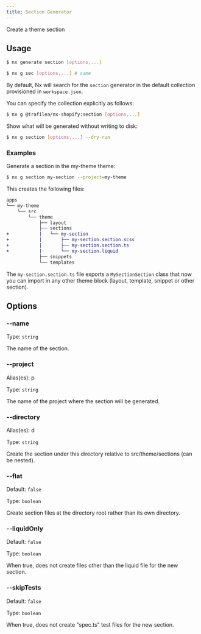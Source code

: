```yaml
---
title: Section Generator
---
```


Create a theme section

## Usage

```bash
$ nx generate section [options,...]
```

```bash
$ nx g sec [options,...] # same
```

By default, Nx will search for the `section` generator in the default collection provisioned in `workspace.json`.

You can specify the collection explicitly as follows:

```bash
$ nx g @trafilea/nx-shopify:section [options,...]
```

Show what will be generated without writing to disk:

```bash
$ nx g section [options,...] --dry-run
```

### Examples

Generate a section in the my-theme theme:

```bash
$ nx g section my-section --project=my-theme
```

This creates the following files:

```diff
apps
└── my-theme
    └── src
        └── theme
            ├── layout
            ├── sections
+           |   └── my-section
+           |       ├── my-section.section.scss
+           |       ├── my-section.section.ts
+           |       └── my-section.liquid
            ├── snippets
            └── templates
```

The `my-section.section.ts` file exports a `MySectionSection` class that now you can import in any other theme block (layout, template, snippet or other section).

## Options

### --name

Type: `string`

The name of the section.

### --project

Alias(es): p

Type: `string`

The name of the project where the section will be generated.

### --directory

Alias(es): d

Type: `string`

Create the section under this directory relative to src/theme/sections (can be nested).

### --flat

Default: `false`

Type: `boolean`

Create section files at the directory root rather than its own directory.

### --liquidOnly

Default: `false`

Type: `boolean`

When true, does not create files other than the liquid file for the new section.

### --skipTests

Default: `false`

Type: `boolean`

When true, does not create \"spec.ts\" test files for the new section.
